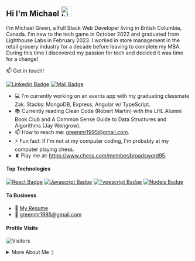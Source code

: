 ## Hi I'm Michael <img src="https://user-images.githubusercontent.com/1303154/88677602-1635ba80-d120-11ea-84d8-d263ba5fc3c0.gif" width="28px" height="28px" alt="hi">

I'm Michael Green, a Full Stack Web Developer living in British Columbia, Canada. I'm new to the tech game in October 2022 and graduated from Lighthouse Labs in February 2023. I worked in store management in the retail grocery industry for a decade before leaving to complete my MBA. During this time I discovered my passion for tech and decided it was time for a change! 

:mailbox: Get in touch!

[![Linkedin Badge](https://img.shields.io/badge/-Michael-0e76a8?style=flat&labelColor=0e76a8&logo=linkedin&logoColor=white)](https://www.linkedin.com/in/mrgreen95/) [![Mail Badge](https://img.shields.io/badge/-Michael-c0392b?style=flat&labelColor=c0392b&logo=gmail&logoColor=white)](mailto:greenmr1995@gmail.com)

- :computer: I’m currently working on an events app with my graduating classmate Zak. Stacks: MongoDB, Express, Angular w/ TypeScript.
- :books: Currently reading Clean Code (Robert Martin) with the LHL Alumni Book Club and A Common Sense Guide to Data Structures and Algorithms (Jay Wengrow). 
- 📫 How to reach me: greenmr1995@gmail.com.
- ⚡ Fun fact: If I'm not at my computer coding, I'm probably at my computer playing chess.
- ♜ Play me at: https://www.chess.com/member/broadsword95. 

#### Top Technologies

[![React Badge](https://img.shields.io/badge/-React-61DBFB?style=for-the-badge&labelColor=black&logo=react&logoColor=61DBFB)](#) [![Javascript Badge](https://img.shields.io/badge/-Javascript-F0DB4F?style=for-the-badge&labelColor=black&logo=javascript&logoColor=F0DB4F)](#) [![Typescript Badge](https://img.shields.io/badge/-Typescript-007acc?style=for-the-badge&labelColor=black&logo=typescript&logoColor=007acc)](#) [![Nodejs Badge](https://img.shields.io/badge/-Nodejs-3C873A?style=for-the-badge&labelColor=black&logo=node.js&logoColor=3C873A)](#)

#### To Business

- :paperclip: [My Resume](https://resume.creddle.io/resume/91u2o6sfbhl)
- :email: greenmr1995@gmail.com

#### Profile Visits 

![Visitors](https://api.visitorbadge.io/api/visitors?path=https%3A%2F%2Fgithub.com%2FJackDuluoz&label=Visitors&countColor=%2337d67a)

<details>
<summary>
  More About Me :)
</summary>

<br >

I love continuous learning and collaboration. I'm always happier working on a project with others and I get the greatest joy from building something cool together. I know there'll always be something else I can learn in tech and that's what excites me the most about the industry. Goodbye boredom!

Although I now live in Vernon, British Columbia, I'm half Australian, half British, having grown up in Melbourne, Australia, and spent a decade in the UK.

While in the UK I hiked from the top of mainland Scotland (John o'Groats) to the bottom of England (Land's End) over three very cold months in the Autumn/Winter of 2010-2011 -- a distance of just under 2000km. It's still the greatest thing I've done in my life and at some stage I intend to hike the Welsh coastal path and do a hike in Ireland/NI as well. My love of long-distance hiking began in the national parks of Britain and has never left me. 

#### Github Stats

![JackDuluoz's github stats](https://github-readme-stats.vercel.app/api?username=JackDuluoz&count_private=true&theme=tokyonight&hide=contribs,prs)

</details>
